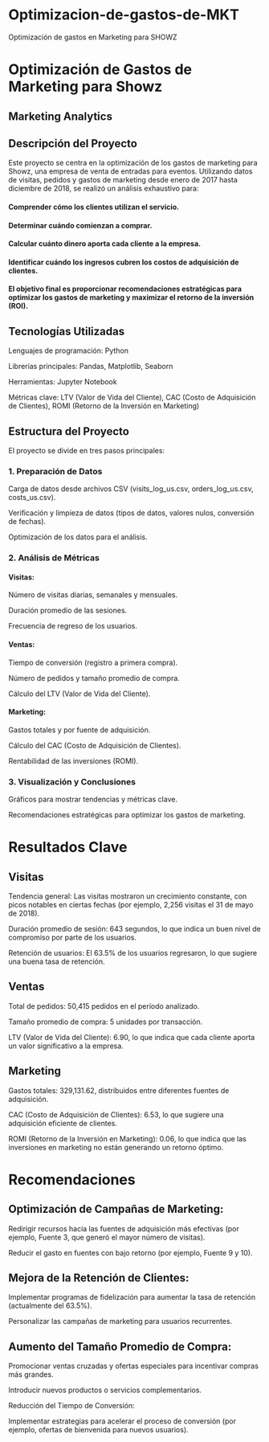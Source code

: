 # Optimizacion-de-gastos-de-MKT
Optimización de gastos en Marketing para SHOWZ


# Optimización de Gastos de Marketing para Showz
## Marketing Analytics


## Descripción del Proyecto
Este proyecto se centra en la optimización de los gastos de marketing para Showz, una empresa de venta de entradas para eventos. Utilizando datos de visitas, pedidos y gastos de marketing desde enero de 2017 hasta diciembre de 2018, se realizó un análisis exhaustivo para:

#### Comprender cómo los clientes utilizan el servicio.

#### Determinar cuándo comienzan a comprar.

#### Calcular cuánto dinero aporta cada cliente a la empresa.

#### Identificar cuándo los ingresos cubren los costos de adquisición de clientes.

#### El objetivo final es proporcionar recomendaciones estratégicas para optimizar los gastos de marketing y maximizar el retorno de la inversión (ROI).

## Tecnologías Utilizadas
Lenguajes de programación: Python

Librerías principales: Pandas, Matplotlib, Seaborn

Herramientas: Jupyter Notebook

Métricas clave: LTV (Valor de Vida del Cliente), CAC (Costo de Adquisición de Clientes), ROMI (Retorno de la Inversión en Marketing)

## Estructura del Proyecto
El proyecto se divide en tres pasos principales:

### 1. Preparación de Datos
Carga de datos desde archivos CSV (visits_log_us.csv, orders_log_us.csv, costs_us.csv).

Verificación y limpieza de datos (tipos de datos, valores nulos, conversión de fechas).

Optimización de los datos para el análisis.

### 2. Análisis de Métricas
#### Visitas:

Número de visitas diarias, semanales y mensuales.

Duración promedio de las sesiones.

Frecuencia de regreso de los usuarios.

#### Ventas:

Tiempo de conversión (registro a primera compra).

Número de pedidos y tamaño promedio de compra.

Cálculo del LTV (Valor de Vida del Cliente).

#### Marketing:

Gastos totales y por fuente de adquisición.

Cálculo del CAC (Costo de Adquisición de Clientes).

Rentabilidad de las inversiones (ROMI).

### 3. Visualización y Conclusiones
Gráficos para mostrar tendencias y métricas clave.

Recomendaciones estratégicas para optimizar los gastos de marketing.

# Resultados Clave
## Visitas
Tendencia general: Las visitas mostraron un crecimiento constante, con picos notables en ciertas fechas (por ejemplo, 2,256 visitas el 31 de mayo de 2018).

Duración promedio de sesión: 643 segundos, lo que indica un buen nivel de compromiso por parte de los usuarios.

Retención de usuarios: El 63.5% de los usuarios regresaron, lo que sugiere una buena tasa de retención.

## Ventas
Total de pedidos: 50,415 pedidos en el período analizado.

Tamaño promedio de compra: 5 unidades por transacción.

LTV (Valor de Vida del Cliente): 6.90, lo que indica que cada cliente aporta un valor significativo a la empresa.

## Marketing
Gastos totales: 329,131.62, distribuidos entre diferentes fuentes de adquisición.

CAC (Costo de Adquisición de Clientes): 6.53, lo que sugiere una adquisición eficiente de clientes.

ROMI (Retorno de la Inversión en Marketing): 0.06, lo que indica que las inversiones en marketing no están generando un retorno óptimo.

# Recomendaciones
## Optimización de Campañas de Marketing:

Redirigir recursos hacia las fuentes de adquisición más efectivas (por ejemplo, Fuente 3, que generó el mayor número de visitas).

Reducir el gasto en fuentes con bajo retorno (por ejemplo, Fuente 9 y 10).

## Mejora de la Retención de Clientes:

Implementar programas de fidelización para aumentar la tasa de retención (actualmente del 63.5%).

Personalizar las campañas de marketing para usuarios recurrentes.

## Aumento del Tamaño Promedio de Compra:

Promocionar ventas cruzadas y ofertas especiales para incentivar compras más grandes.

Introducir nuevos productos o servicios complementarios.

Reducción del Tiempo de Conversión:

Implementar estrategias para acelerar el proceso de conversión (por ejemplo, ofertas de bienvenida para nuevos usuarios).
